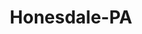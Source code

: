 ---
title: Honesdale-PA
slug: honesdale-pa
f_state:
- cms/state/pennsylvania.md
f_locations:
- cms/payday-loan/family-financial-centers-17519.md
- cms/payday-loan/flexcheck-cash-advance-centers-18703.md
- cms/payday-loan/flexcheck-cash-advance-centers-18713.md
- cms/payday-loan/national-cash-advance-22667.md
- cms/payday-loan/united-check-cashing-28122.md
updated-on: '2024-05-30T13:41:28.615Z'
created-on: '2024-05-30T13:41:28.615Z'
published-on: '2024-05-30T13:54:32.469Z'
f_city: Honesdale
layout: '[city].html'
tags: city
---